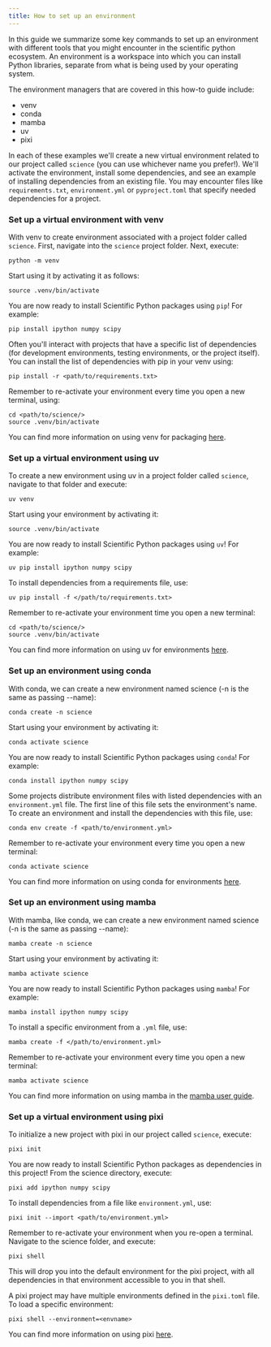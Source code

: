 ```yaml
---
title: How to set up an environment
---
```


In this guide we summarize some key commands to set up an environment
with different tools that you might encounter in the scientific python
ecosystem. An environment is a workspace into which you can install Python
libraries, separate from what is being used by your operating system.

The environment managers that are covered in this how-to guide include:

- venv
- conda
- mamba
- uv
- pixi

In each of these examples we'll create a new virtual environment related to our
project called `science` (you can use whichever name you prefer!). We'll activate
the environment, install some dependencies, and see
an example of installing dependencies from an existing file. You may encounter
files like `requirements.txt`, `environment.yml` or `pyproject.toml` that specify
needed dependencies for a project.

### Set up a virtual environment with venv

With venv to create environment associated with a project folder called `science`.
First, navigate into the `science` project folder. Next, execute: 

```shell
python -m venv
```

Start using it by activating it as follows:

```shell
source .venv/bin/activate
```

You are now ready to install Scientific Python packages using `pip`! For example:

```shell
pip install ipython numpy scipy
```

Often you'll interact with projects that have a specific list of dependencies (for development
environments, testing environments, or the project itself). You can install the list of dependencies
with pip in your venv using:

```shell
pip install -r <path/to/requirements.txt>
```

Remember to re-activate your environment every time you open a new terminal, using:

```shell
cd <path/to/science/>
source .venv/bin/activate
```

You can find more information on using venv for packaging
[here](https://packaging.python.org/en/latest/guides/installing-using-pip-and-virtual-environments/).

### Set up a virtual environment using uv

To create a new environment using uv in a project folder called `science`,
navigate to that folder and execute:

```shell
uv venv
```

Start using your environment by activating it:

```shell
source .venv/bin/activate
```

You are now ready to install Scientific Python packages using `uv`!
For example:

```shell
uv pip install ipython numpy scipy
```

To install dependencies from a requirements file, use:

```shell
uv pip install -f </path/to/requirements.txt>
```

Remember to re-activate your environment time you open a new terminal:

```shell
cd <path/to/science/>
source .venv/bin/activate
```

You can find more information on using uv for environments
[here](https://docs.astral.sh/uv/pip/environments/#creating-a-virtual-environment).

### Set up an environment using conda

With conda, we can create a new environment named science (-n is the same as passing --name):

```shell
conda create -n science
```

Start using your environment by activating it:

```shell
conda activate science
```

You are now ready to install Scientific Python packages using `conda`!
For example:

```shell
conda install ipython numpy scipy
```

Some projects distribute environment files with listed dependencies with an `environment.yml` file.
The first line of this file sets the environment's name. To
create an environment and install the dependencies with this file, use:

```shell
conda env create -f <path/to/environment.yml>
```

Remember to re-activate your environment every time you open a new terminal:

```shell
conda activate science
```

You can find more information on using conda for environments
[here](https://docs.conda.io/projects/conda/en/latest/user-guide/tasks/manage-environments.html).

### Set up an environment using mamba

With mamba, like conda, we can create a new environment named science (-n is the same as passing --name):

```shell
mamba create -n science
```

Start using your environment by activating it:

```shell
mamba activate science
```

You are now ready to install Scientific Python packages using `mamba`!
For example:

```shell
mamba install ipython numpy scipy
```

To install a specific environment from a `.yml` file, use:

```shell
mamba create -f </path/to/environment.yml>
```

Remember to re-activate your environment every time you open a new terminal:

```shell
mamba activate science
```

You can find more information on using mamba in the
[mamba user guide](https://mamba.readthedocs.io/en/latest/user_guide/mamba.html).

### Set up a virtual environment using pixi

To initialize a new project with pixi in our project called `science`, execute:

```shell
pixi init
```

You are now ready to install Scientific Python packages as dependencies in this project!
From the science directory, execute:

```shell
pixi add ipython numpy scipy
```

To install dependencies from a file like `environment.yml`, use:

```shell
pixi init --import <path/to/environment.yml>
```

Remember to re-activate your environment when you re-open a terminal. Navigate to
the science folder, and execute:

```shell
pixi shell
```

This will drop you into the default environment for the pixi project, with all
dependencies in that environment accessible to you in that shell.

A pixi project may have multiple environments defined in the `pixi.toml` file. To
load a specific environment:

```shell
pixi shell --environment=<envname>
```

You can find more information on using pixi
[here](https://prefix.dev/docs/pixi/basic_usage).
